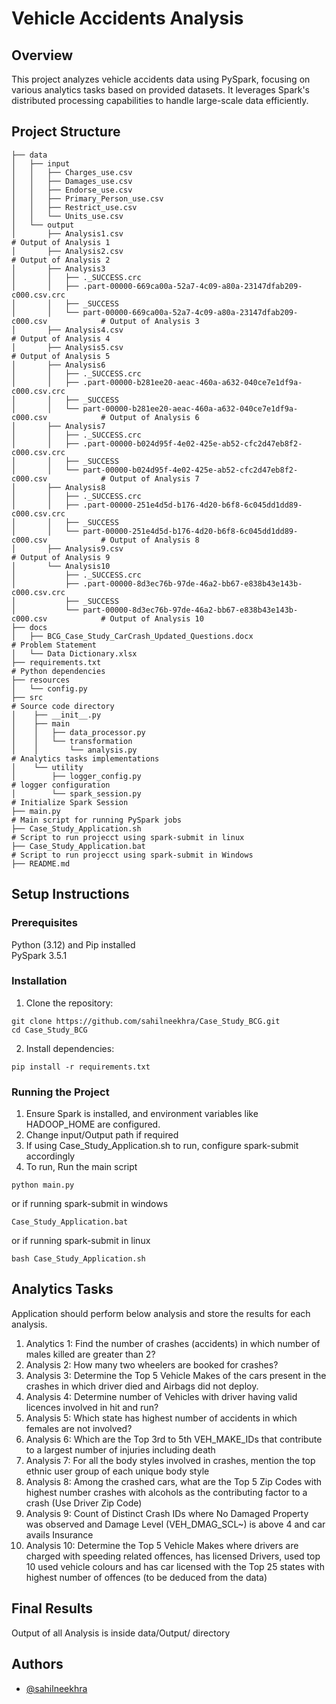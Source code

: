 
# Vehicle Accidents Analysis




## Overview
This project analyzes vehicle accidents data using PySpark, focusing on various analytics tasks based on provided datasets. It leverages Spark's distributed processing capabilities to handle large-scale data efficiently.
## Project Structure
```
├── data
│   ├── input                                                                       
│   │   ├── Charges_use.csv
│   │   ├── Damages_use.csv
│   │   ├── Endorse_use.csv
│   │   ├── Primary_Person_use.csv
│   │   ├── Restrict_use.csv
│   │   └── Units_use.csv
│   └── output
│       ├── Analysis1.csv                                                           # Output of Analysis 1
│       ├── Analysis2.csv                                                           # Output of Analysis 2
│       ├── Analysis3
│       │   ├── ._SUCCESS.crc
│       │   ├── .part-00000-669ca00a-52a7-4c09-a80a-23147dfab209-c000.csv.crc
│       │   ├── _SUCCESS
│       │   └── part-00000-669ca00a-52a7-4c09-a80a-23147dfab209-c000.csv            # Output of Analysis 3
│       ├── Analysis4.csv                                                           # Output of Analysis 4
│       ├── Analysis5.csv                                                           # Output of Analysis 5
│       ├── Analysis6
│       │   ├── ._SUCCESS.crc
│       │   ├── .part-00000-b281ee20-aeac-460a-a632-040ce7e1df9a-c000.csv.crc
│       │   ├── _SUCCESS
│       │   └── part-00000-b281ee20-aeac-460a-a632-040ce7e1df9a-c000.csv            # Output of Analysis 6
│       ├── Analysis7
│       │   ├── ._SUCCESS.crc
│       │   ├── .part-00000-b024d95f-4e02-425e-ab52-cfc2d47eb8f2-c000.csv.crc
│       │   ├── _SUCCESS
│       │   └── part-00000-b024d95f-4e02-425e-ab52-cfc2d47eb8f2-c000.csv            # Output of Analysis 7
│       ├── Analysis8
│       │   ├── ._SUCCESS.crc
│       │   ├── .part-00000-251e4d5d-b176-4d20-b6f8-6c045dd1dd89-c000.csv.crc
│       │   ├── _SUCCESS
│       │   └── part-00000-251e4d5d-b176-4d20-b6f8-6c045dd1dd89-c000.csv            # Output of Analysis 8
│       ├── Analysis9.csv                                                           # Output of Analysis 9
│       └── Analysis10
│           ├── ._SUCCESS.crc
│           ├── .part-00000-8d3ec76b-97de-46a2-bb67-e838b43e143b-c000.csv.crc
│           ├── _SUCCESS
│           └── part-00000-8d3ec76b-97de-46a2-bb67-e838b43e143b-c000.csv            # Output of Analysis 10
├── docs
│   ├── BCG_Case_Study_CarCrash_Updated_Questions.docx                              # Problem Statement
│   └── Data Dictionary.xlsx                                                        
├── requirements.txt                                                                # Python dependencies
├── resources
│   └── config.py
├── src                                                                             # Source code directory
│    ├── __init__.py
│    ├── main
│    │   ├── data_processor.py
│    │   └── transformation
│    │       └── analysis.py                                                        # Analytics tasks implementations
│    └── utility
│        ├── logger_config.py                                                       # logger configuration
│        └── spark_session.py                                                       # Initialize Spark Session
├── main.py                                                                         # Main script for running PySpark jobs 
├── Case_Study_Application.sh                                                       # Script to run projecct using spark-submit in linux 
├── Case_Study_Application.bat                                                      # Script to run projecct using spark-submit in Windows
├── README.md
```
## Setup Instructions
### Prerequisites
Python (3.12) and Pip installed\
PySpark 3.5.1

### Installation
1. Clone the repository:
```
git clone https://github.com/sahilneekhra/Case_Study_BCG.git
cd Case_Study_BCG
```
2. Install dependencies:
```
pip install -r requirements.txt
```

### Running the Project
1. Ensure Spark is installed, and environment variables like HADOOP_HOME are configured.
2. Change input/Output path if required
3. If using Case_Study_Application.sh to run, configure spark-submit accordingly
4. To run, Run the main script 
```
python main.py
```
or if running spark-submit in windows
```
Case_Study_Application.bat
```
or if running spark-submit in linux
```
bash Case_Study_Application.sh
```

## Analytics Tasks
Application should perform below analysis and store the results for each analysis.
1.	Analytics 1: Find the number of crashes (accidents) in which number of males killed are greater than 2?
2.	Analysis 2: How many two wheelers are booked for crashes? 
3.	Analysis 3: Determine the Top 5 Vehicle Makes of the cars present in the crashes in which driver died and Airbags did not deploy.
4.	Analysis 4: Determine number of Vehicles with driver having valid licences involved in hit and run? 
5.	Analysis 5: Which state has highest number of accidents in which females are not involved? 
6.	Analysis 6: Which are the Top 3rd to 5th VEH_MAKE_IDs that contribute to a largest number of injuries including death
7.	Analysis 7: For all the body styles involved in crashes, mention the top ethnic user group of each unique body style  
8.	Analysis 8: Among the crashed cars, what are the Top 5 Zip Codes with highest number crashes with alcohols as the contributing factor to a crash (Use Driver Zip Code)
9.	Analysis 9: Count of Distinct Crash IDs where No Damaged Property was observed and Damage Level (VEH_DMAG_SCL~) is above 4 and car avails Insurance
10.	Analysis 10: Determine the Top 5 Vehicle Makes where drivers are charged with speeding related offences, has licensed Drivers, used top 10 used vehicle colours and has car licensed with the Top 25 states with highest number of offences (to be deduced from the data)

## Final Results
Output of all Analysis is inside data/Output/ directory


## Authors

- [@sahilneekhra](https://github.com/sahilneekhra)

